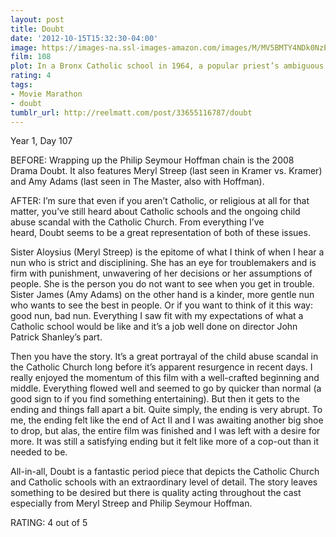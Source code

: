 ```yaml
---
layout: post
title: Doubt
date: '2012-10-15T15:32:30-04:00'
image: https://images-na.ssl-images-amazon.com/images/M/MV5BMTY4NDk0NzE4Nl5BMl5BanBnXkFtZTcwMjk1NDE4MQ@@._V1_UY268_CR0,0,182,268_AL_.jpg
film: 108
plot: In a Bronx Catholic school in 1964, a popular priest’s ambiguous relationship with a troubled 12-year-old student is questioned by the school’s strict principal.
rating: 4
tags:
- Movie Marathon
- doubt
tumblr_url: http://reelmatt.com/post/33655116787/doubt
---
```


Year 1, Day 107

BEFORE: Wrapping up the Philip Seymour Hoffman chain is the 2008 Drama Doubt. It also features Meryl Streep (last seen in Kramer vs. Kramer) and Amy Adams (last seen in The Master, also with Hoffman).

AFTER: I’m sure that even if you aren’t Catholic, or religious at all for that matter, you’ve still heard about Catholic schools and the ongoing child abuse scandal with the Catholic Church. From everything I’ve heard, Doubt seems to be a great representation of both of these issues.

Sister Aloysius (Meryl Streep) is the epitome of what I think of when I hear a nun who is strict and disciplining. She has an eye for troublemakers and is firm with punishment, unwavering of her decisions or her assumptions of people. She is the person you do not want to see when you get in trouble. Sister James (Amy Adams) on the other hand is a kinder, more gentle nun who wants to see the best in people. Or if you want to think of it this way: good nun, bad nun. Everything I saw fit with my expectations of what a Catholic school would be like and it’s a job well done on director John Patrick Shanley’s part.

Then you have the story. It’s a great portrayal of the child abuse scandal in the Catholic Church long before it’s apparent resurgence in recent days. I really enjoyed the momentum of this film with a well-crafted beginning and middle. Everything flowed well and seemed to go by quicker than normal (a good sign to if you find something entertaining). But then it gets to the ending and things fall apart a bit. Quite simply, the ending is very abrupt. To me, the ending felt like the end of Act II and I was awaiting another big shoe to drop, but alas, the entire film was finished and I was left with a desire for more. It was still a satisfying ending but it felt like more of a cop-out than it needed to be.

All-in-all, Doubt is a fantastic period piece that depicts the Catholic Church and Catholic schools with an extraordinary level of detail. The story leaves something to be desired but there is quality acting throughout the cast especially from Meryl Streep and Philip Seymour Hoffman.

RATING: 4 out of 5
